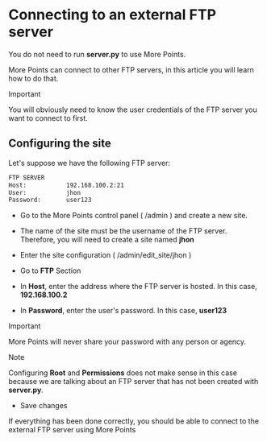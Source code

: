 # Connecting to an external FTP server

You do not need to run **server.py** to use More Points.

More Points can connect to other FTP servers, in this article you will learn how to do that.

> [!IMPORTANT]
> You will obviously need to know the user credentials of the FTP server you want to connect to first.

## Configuring the site

Let's suppose we have the following FTP server:
```txt
FTP SERVER
Host:           192.168.100.2:21
User:           jhon
Password:       user123
```

- Go to the More Points control panel ( /admin ) and create a new site.

- The name of the site must be the username of the FTP server. Therefore, you will need to create a site named **jhon**

- Enter the site configuration ( /admin/edit_site/jhon )

- Go to **FTP** Section

- In **Host**, enter the address where the FTP server is hosted. In this case, **192.168.100.2**

- In **Password**, enter the user's password. In this case, **user123**
> [!IMPORTANT]
> More Points will never share your password with any person or agency.

> [!NOTE]
> Configuring **Root** and **Permissions** does not make sense in this case because we are talking about an FTP server that has not been created with **server.py**.
- Save changes

If everything has been done correctly, you should be able to connect to the external FTP server using More Points